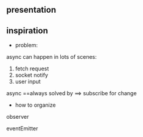## presentation


## inspiration

- problem:

async can happen in lots of scenes:

1. fetch request
2. socket notify
3. user input

async ==always solved by ==> subscribe for change

- how to organize

observer

eventEmitter